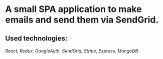 # A small SPA application to make emails and send them via SendGrid.

## Used technologies:

###### React, Redux, GoogleAuth, SendGrid, Stripe, Express, MongoDB
